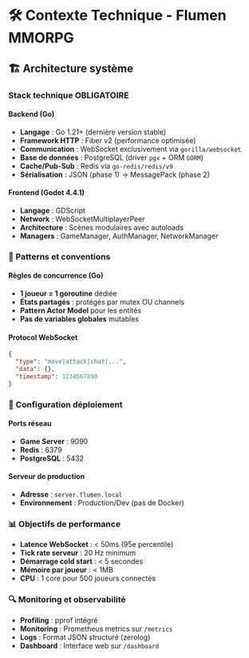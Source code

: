 # 🛠️ Contexte Technique - Flumen MMORPG

## 🏗️ Architecture système

### **Stack technique OBLIGATOIRE**

#### Backend (Go)
- **Langage** : Go 1.21+ (dernière version stable)
- **Framework HTTP** : Fiber v2 (performance optimisée)
- **Communication** : WebSocket exclusivement via `gorilla/websocket`
- **Base de données** : PostgreSQL (driver `pgx` + ORM `GORM`)
- **Cache/Pub-Sub** : Redis via `go-redis/redis/v9`
- **Sérialisation** : JSON (phase 1) → MessagePack (phase 2)

#### Frontend (Godot 4.4.1)
- **Langage** : GDScript
- **Network** : WebSocketMultiplayerPeer
- **Architecture** : Scènes modulaires avec autoloads
- **Managers** : GameManager, AuthManager, NetworkManager

### 🔧 Patterns et conventions

#### Règles de concurrence (Go)
- **1 joueur = 1 goroutine** dédiée
- **États partagés** : protégés par mutex OU channels
- **Pattern Actor Model** pour les entités
- **Pas de variables globales** mutables

#### Protocol WebSocket
```json
{
  "type": "move|attack|chat|...",
  "data": {},
  "timestamp": 1234567890
}
```

### 🚀 Configuration déploiement

#### Ports réseau
- **Game Server** : 9090
- **Redis** : 6379
- **PostgreSQL** : 5432

#### Serveur de production
- **Adresse** : `server.flumen.local`
- **Environnement** : Production/Dev (pas de Docker)

### 📊 Objectifs de performance

- **Latence WebSocket** : < 50ms (95e percentile)
- **Tick rate serveur** : 20 Hz minimum
- **Démarrage cold start** : < 5 secondes
- **Mémoire par joueur** : < 1MB
- **CPU** : 1 core pour 500 joueurs connectés

### 🔍 Monitoring et observabilité

- **Profiling** : pprof intégré
- **Monitoring** : Prometheus metrics sur `/metrics`
- **Logs** : Format JSON structuré (zerolog)
- **Dashboard** : Interface web sur `/dashboard`
